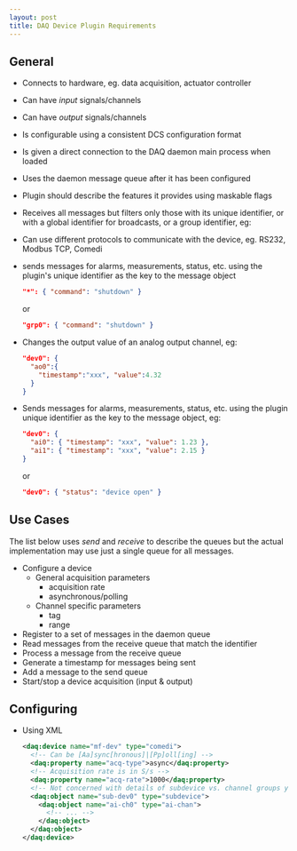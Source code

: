 ```yaml
---
layout: post
title: DAQ Device Plugin Requirements
---
```


## General

* Connects to hardware, eg. data acquisition, actuator controller
* Can have *input* signals/channels
* Can have *output* signals/channels
* Is configurable using a consistent DCS configuration format<!--break-->
* Is given a direct connection to the DAQ daemon main process when loaded
* Uses the daemon message queue after it has been configured
* Plugin should describe the features it provides using maskable flags
* Receives all messages but filters only those with its unique identifier, or
  with a global identifier for broadcasts, or a group identifier, eg:
* Can use different protocols to communicate with the device, eg. RS232, Modbus
  TCP, Comedi
* sends messages for alarms, measurements, status, etc. using the plugin's
  unique identifier as the key to the message object

  ```json
  "*": { "command": "shutdown" }
  ```
  or
  ```json
  "grp0": { "command": "shutdown" }
  ```
* Changes the output value of an analog output channel, eg:

  ```json
  "dev0": {
    "ao0":{
      "timestamp":"xxx", "value":4.32
    }
  }
  ```

* Sends messages for alarms, measurements, status, etc. using the plugin unique
  identifier as the key to the message object, eg:
  ```json
  "dev0": {
    "ai0": { "timestamp": "xxx", "value": 1.23 },
    "ai1": { "timestamp": "xxx", "value": 2.15 }
  }
  ```
  or
  ```json
  "dev0": { "status": "device open" }
  ```

## Use Cases

The list below uses _send_ and _receive_ to describe the queues but the actual
implementation may use just a single queue for all messages.

* Configure a device
  * General acquisition parameters
    * acquisition rate
    * asynchronous/polling
  * Channel specific parameters
    * tag
    * range
* Register to a set of messages in the daemon queue
* Read messages from the receive queue that match the identifier
* Process a message from the receive queue
* Generate a timestamp for messages being sent
* Add a message to the send queue
* Start/stop a device acquisition (input & output)

## Configuring

* Using XML
  ```xml
  <daq:device name="mf-dev" type="comedi">
    <!-- Can be [Aa]sync[hronous]|[Pp]oll[ing] -->
    <daq:property name="acq-type">async</daq:property>
    <!-- Acquisition rate is in S/s -->
    <daq:property name="acq-rate">1000</daq:property>
    <!-- Not concerned with details of subdevice vs. channel groups yet -->
    <daq:object name="sub-dev0" type="subdevice">
      <daq:object name="ai-ch0" type="ai-chan">
        <!-- ... -->
      </daq:object>
    </daq:object>
  </daq:device>
  ```

<!--
vim: ft=liquid
-->
